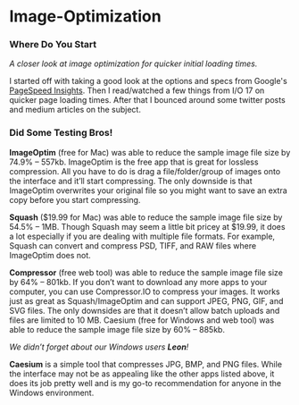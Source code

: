 # Image-Optimization

### Where Do You Start
*A closer look at image optimization for quicker initial loading times.*

I started off with taking a good look at the options and specs from Google's [PageSpeed Insights](https://developers.google.com/speed/pagespeed/insights/).
Then I read/watched a few things from I/O 17 on quicker page loading times. After that I bounced around some twitter posts and medium articles on the subject.

### Did Some Testing Bros!

__ImageOptim__ (free for Mac) was able to reduce the sample image file size by 74.9% – 557kb.
ImageOptim is the free app that is great for lossless compression. All you have to do is drag a file/folder/group of images onto the interface and it’ll start compressing. The only downside is that ImageOptim overwrites your original file so you might want to save an extra copy before you start compressing.

__Squash__ ($19.99 for Mac) was able to reduce the sample image file size by 54.5% – 1MB.
Though Squash may seem a little bit pricey at $19.99, it does a lot especially if you are dealing with multiple file formats. For example, Squash can convert and compress PSD, TIFF, and RAW files where ImageOptim does not.

__Compressor__ (free web tool) was able to reduce the sample image file size by 64% – 801kb.
If you don’t want to download any more apps to your computer, you can use Compressor.IO to compress your images. It works just as great as Squash/ImageOptim and can support JPEG, PNG, GIF, and SVG files. The only downsides are that it doesn’t allow batch uploads and files are limited to 10 MB.
Caesium (free for Windows and web tool) was able to reduce the sample image file size by 60% – 885kb.

*We didn’t forget about our Windows users __Leon__!*

__Caesium__ is a simple tool that compresses JPG, BMP, and PNG files. While the interface may not be as appealing like the other apps listed above, it does its job pretty well and is my go-to recommendation for anyone in the Windows environment.
